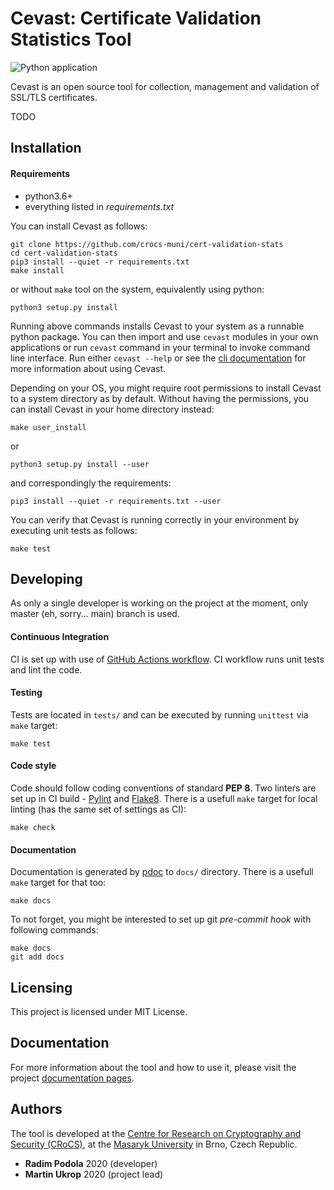 Cevast: Certificate Validation Statistics Tool
==============================================

![Python application](https://github.com/crocs-muni/cert-validation-stats/workflows/Python%20application/badge.svg?branch=master)

Cevast is an open source tool for collection, management and validation of SSL/TLS certificates.

TODO

Installation
------------

#### Requirements

* python3.6+
* everything listed in _requirements.txt_

You can install Cevast as follows:

    git clone https://github.com/crocs-muni/cert-validation-stats
    cd cert-validation-stats
    pip3 install --quiet -r requirements.txt
    make install

or without `make` tool on the system, equivalently using python:

    python3 setup.py install

Running above commands installs Cevast to your system as a runnable python package. You can then import
and use `cevast` modules in your own applications or run `cevast` command in your terminal to invoke
command line interface. Run either `cevast --help` or see the [cli documentation](https://crocs-muni.github.io/cert-validation-stats/cli.html)
for more information about using Cevast.

Depending on your OS, you might require root permissions to install Cevast to a system directory as by default.
Without having the permissions, you can install Cevast in your home directory instead:

    make user_install

or

    python3 setup.py install --user

and correspondingly the requirements:

    pip3 install --quiet -r requirements.txt --user

You can verify that Cevast is running correctly in your environment by executing unit tests as follows:

    make test

Developing
----------

As only a single developer is working on the project at the moment, only master (eh, sorry... main) branch is used.

#### Continuous Integration
CI is set up with use of [GitHub Actions workflow](https://github.com/crocs-muni/cert-validation-stats/actions?query=workflow%3A%22Python+application%22).
CI workflow runs unit tests and lint the code.

#### Testing
Tests are located in `tests/` and can be executed by running `unittest` via `make` target:

    make test

#### Code style
Code should follow coding conventions of standard __PEP 8__. Two linters are set up in CI build - [Pylint](https://www.pylint.org/) and [Flake8](https://github.com/PyCQA/flake8). There is a usefull `make` target for local linting (has the same set of settings as CI):

    make check

#### Documentation
Documentation is generated by [pdoc](https://pdoc3.github.io/pdoc/) to `docs/` directory. There is a usefull `make` target for that too:

    make docs

To not forget, you might be interested to set up git _pre-commit hook_ with following commands:

    make docs
    git add docs

Licensing
---------

This project is licensed under MIT License.

Documentation
------------

For more information about the tool and how to use it, please visit the project [documentation pages](https://crocs-muni.github.io/cert-validation-stats/).

Authors
------------

The tool is developed at the [Centre for Research on Cryptography and Security (CRoCS)](https://crocs.fi.muni.cz), at the [Masaryk University](http://www.muni.cz/) in Brno, Czech Republic.
* **Radim Podola** 2020 (developer)
* **Martin Ukrop** 2020 (project lead)
